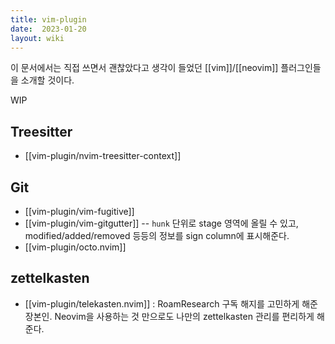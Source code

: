 ```yaml
---
title: vim-plugin
date:  2023-01-20
layout: wiki
---
```


이 문서에서는 직접 쓰면서 괜찮았다고 생각이 들었던 [[vim]]/[[neovim]] 플러그인들을 소개할 것이다.

WIP

## Treesitter

* [[vim-plugin/nvim-treesitter-context]]

## Git

* [[vim-plugin/vim-fugitive]]
* [[vim-plugin/vim-gitgutter]] -- `hunk` 단위로 stage 영역에 올릴 수 있고, modified/added/removed 등등의 정보를 sign column에 표시해준다.
* [[vim-plugin/octo.nvim]]

## zettelkasten

* [[vim-plugin/telekasten.nvim]] : RoamResearch 구독 해지를 고민하게 해준 장본인. Neovim을 사용하는 것 만으로도 나만의 zettelkasten 관리를 편리하게 해준다. 
